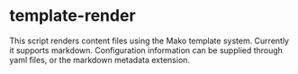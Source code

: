 template-render
===============

This script renders content files using the Mako template system. Currently it
supports markdown. Configuration information can be supplied through yaml files,
or the markdown metadata extension.

